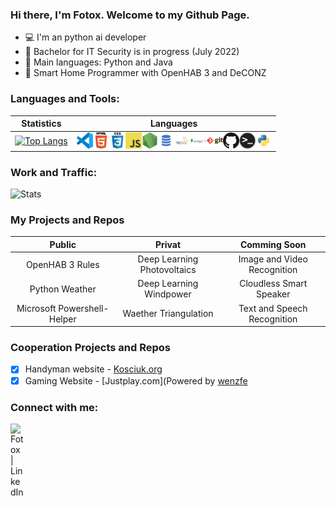 ### Hi there, I'm Fotox. Welcome to my Github Page.

- :computer: I'm an python ai developer
- :school: Bachelor for IT Security is in progress (July 2022)
- :speech_balloon: Main languages: Python and Java
- :house_with_garden: Smart Home Programmer with OpenHAB 3 and  DeCONZ

### Languages and Tools:
| Statistics | Languages |
| ---------- | --------- |
| [![Top Langs](https://github-readme-stats.vercel.app/api/top-langs/?username=fotox&langs_count=8)](https://github.com/anuraghazra/github-readme-stats) | <img align="left" alt="Visual Studio Code" width="26px" src="https://raw.githubusercontent.com/github/explore/80688e429a7d4ef2fca1e82350fe8e3517d3494d/topics/visual-studio-code/visual-studio-code.png" /> <img align="left" alt="HTML5" width="26px" src="https://raw.githubusercontent.com/github/explore/80688e429a7d4ef2fca1e82350fe8e3517d3494d/topics/html/html.png" /> <img align="left" alt="CSS3" width="26px" src="https://raw.githubusercontent.com/github/explore/80688e429a7d4ef2fca1e82350fe8e3517d3494d/topics/css/css.png" /> <img align="left" alt="JavaScript" width="26px" src="https://raw.githubusercontent.com/github/explore/80688e429a7d4ef2fca1e82350fe8e3517d3494d/topics/javascript/javascript.png" /> <img align="left" alt="Node.js" width="26px" src="https://raw.githubusercontent.com/github/explore/80688e429a7d4ef2fca1e82350fe8e3517d3494d/topics/nodejs/nodejs.png" /> <img align="left" alt="SQL" width="26px" src="https://raw.githubusercontent.com/github/explore/80688e429a7d4ef2fca1e82350fe8e3517d3494d/topics/sql/sql.png" /> <img align="left" alt="MySQL" width="26px" src="https://raw.githubusercontent.com/github/explore/80688e429a7d4ef2fca1e82350fe8e3517d3494d/topics/mysql/mysql.png" /> <img align="left" alt="MongoDB" width="26px" src="https://raw.githubusercontent.com/github/explore/80688e429a7d4ef2fca1e82350fe8e3517d3494d/topics/mongodb/mongodb.png" /> <img align="left" alt="Git" width="26px" src="https://raw.githubusercontent.com/github/explore/80688e429a7d4ef2fca1e82350fe8e3517d3494d/topics/git/git.png" /> <img align="left" alt="GitHub" width="26px" src="https://raw.githubusercontent.com/github/explore/78df643247d429f6cc873026c0622819ad797942/topics/github/github.png" /> <img align="left" alt="Terminal" width="26px" src="https://raw.githubusercontent.com/github/explore/80688e429a7d4ef2fca1e82350fe8e3517d3494d/topics/terminal/terminal.png" /> <img align="left" alt="Python" width="26px" src="https://raw.githubusercontent.com/github/explore/80688e429a7d4ef2fca1e82350fe8e3517d3494d/topics/python/python.png" /> |

### Work and Traffic:

![Stats](https://github-readme-stats.vercel.app/api?username=fotox&theme=default&show_icons=true)

### My Projects and Repos

| Public | Privat | Comming Soon |
| :---: | :---: | :---: |
| OpenHAB 3 Rules | Deep Learning Photovoltaics | Image and Video Recognition |
| Python Weather | Deep Learning Windpower | Cloudless Smart Speaker |
| Microsoft Powershell-Helper | Waether Triangulation | Text and Speech Recognition |

### Cooperation Projects and Repos
- [x] Handyman website - [Kosciuk.org](https://kosciuk.org)
- [x] Gaming Website - [Justplay.com](Powered by [wenzfe](https://github.com/wenzfe)

### Connect with me:
[<img align="left" alt="Fotox | LinkedIn" width="22px" src="https://cdn.jsdelivr.net/npm/simple-icons@v3/icons/linkedin.svg" />][linkedin]

[linkedin]: https://www.linkedin.com/in/carsten-s-4876171b2/
